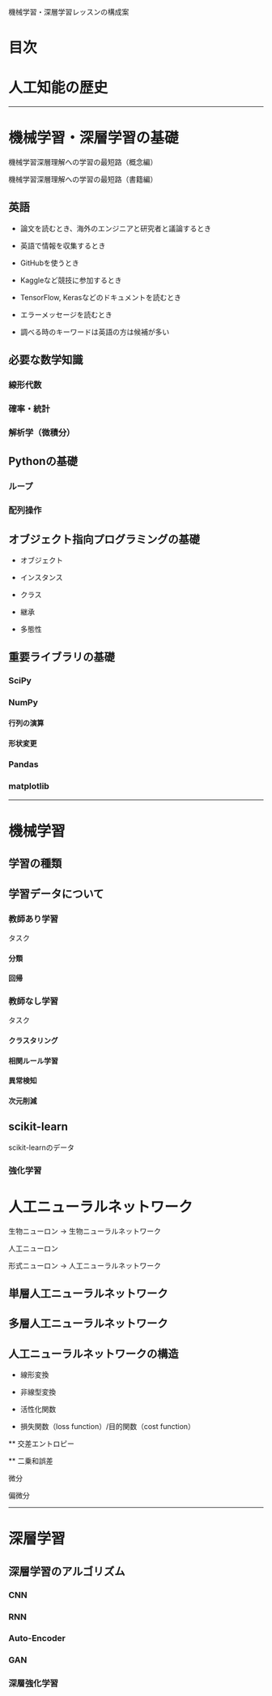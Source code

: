機械学習・深層学習レッスンの構成案

# 目次

# 人工知能の歴史

----

# 機械学習・深層学習の基礎

機械学習深層理解への学習の最短路（概念編）

機械学習深層理解への学習の最短路（書籍編）

## 英語

* 論文を読むとき、海外のエンジニアと研究者と議論するとき

* 英語で情報を収集するとき

* GitHubを使うとき

* Kaggleなど競技に参加するとき

* TensorFlow, Kerasなどのドキュメントを読むとき

* エラーメッセージを読むとき

* 調べる時のキーワードは英語の方は候補が多い

## 必要な数学知識

### 線形代数

### 確率・統計

### 解析学（微積分）

## Pythonの基礎

### ループ

### 配列操作

## オブジェクト指向プログラミングの基礎

* オブジェクト

* インスタンス

* クラス

* 継承

* 多態性

## 重要ライブラリの基礎

### SciPy

### NumPy

#### 行列の演算

#### 形状変更

### Pandas

### matplotlib

----

# 機械学習

## 学習の種類

## 学習データについて

### 教師あり学習

タスク

#### 分類

#### 回帰

### 教師なし学習

タスク

#### クラスタリング

#### 相関ルール学習

#### 異常検知

#### 次元削減

## scikit-learn

scikit-learnのデータ

### 強化学習

# 人工ニューラルネットワーク

生物ニューロン -> 生物ニューラルネットワーク

人工ニューロン

形式ニューロン -> 人工ニューラルネットワーク

## 単層人工ニューラルネットワーク

## 多層人工ニューラルネットワーク

## 人工ニューラルネットワークの構造

* 線形変換

* 非線型変換

* 活性化関数

* 損失関数（loss function）/目的関数（cost function）

** 交差エントロピー

** 二乗和誤差

微分

偏微分

----

# 深層学習

## 深層学習のアルゴリズム

### CNN

### RNN

### Auto-Encoder

### GAN

### 深層強化学習



